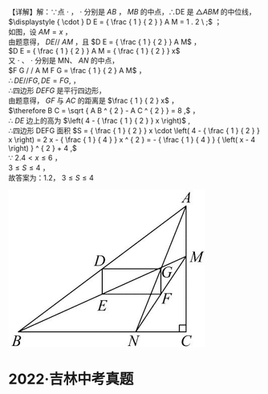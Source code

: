 【详解】解：∵点 $\cdot$ ， $\cdot$ 分别是 $A B$ ， $M B$ 的中点，∴DE 是 $\triangle A B M$ 的中位线，  
$\displaystyle { \cdot } D E = { \frac { 1 } { 2 } } A M = 1 . 2 \ ;$ ；  
如图，设 $A M = x$ ，  
由题意得， $D E / / \ A M$ ，且 $D E = { \frac { 1 } { 2 } } A M$ ，   
$D E = { \frac { 1 } { 2 } } A M = { \frac { 1 } { 2 } } x$   
又 $\cdot$ 、 $\cdot$ 分别是 MN、 $A N$ 的中点，  
$F G / / A M F G = \frac { 1 } { 2 } A M$ ，  
$\therefore D E / / F G , D E = F G ,$ ，  
∴四边形 $D E F G$ 是平行四边形，  
由题意得， $G F$ 与 $A C$ 的距离是 $\frac { 1 } { 2 } x$ ，  
$\therefore B C = \sqrt { A B ^ { 2 } - A C ^ { 2 } } = 8 ,$ ，  
∴ $D E$ 边上的高为 $\left( 4 - { \frac { 1 } { 2 } } x \right)$ ,  
∴四边形 DEFG 面积 $S = { \frac { 1 } { 2 } } x \cdot \left( 4 - { \frac { 1 } { 2 } } x \right) = 2 x - { \frac { 1 } { 4 } } x ^ { 2 } = - { \frac { 1 } { 4 } } { \left( x - 4 \right) } ^ { 2 } + 4 ,$   
∵ $2 . 4 < x \leq 6$ ，  
$3 \leq S \leq 4$ ，  
故答案为：1.2， $3 \leq S \leq 4$

![](<../../qs_image_DB/专题3-5__二次函数压轴：焦点与准线，动点面积，含参二次函数（解析版）/041d6b3fd322f82fc660805df2971b3f45998f011da970647697fe203716dd32.jpg>)

# 2022·吉林中考真题

